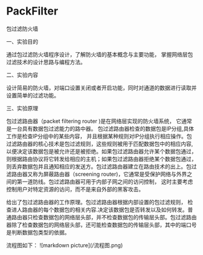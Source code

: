 # PackFilter
包过滤防火墙

一、实验目的

通过包过滤防火墙程序设计，了解防火墙的基本概念与主要功能， 掌握网络层包过滤技术的设计思路与编程方法。

二、实验内容

设计简易的防火墙，对端口设置关闭或者开启功能，同时对通道的数据进行读取并设置简单的过滤功能。

三、实验原理

包过滤路由器（packet filtering router )是在网络层实现的防火墙系统， 它通常是一台具有数据包过滤能力的路中器。 包过滤路由器检查的数据包是IP分组,具体工作是检查IP分组中的某些内容， 并且根据某种规则对IP分组执行相应操作。包过滤路由器的核心技术是包过滤规则，这些规则被用于匹配数据包中的相应内容,以便决定该数据包是被允许还是被拒绝。如果包过滤路由器允许某个数据包通过， 则根据路由协议将它转发给相应的主机；如果包过滤路由器拒绝某个数据包通过，则丢弃数据包并且通知相应的发送方。包过滤路由器建立在路由技术的出上。包过滤路由器又称为屏蔽路由器（screening router)，它通常是受保护网络与外界之间的第一道防线。包过滤路由器可用于内部子网之间的访问控制， 这时主要考虑控制用户对特定资源的访问，而不是来自外部的黑客攻击。

给出了包过滤路由器的工作原理。包过滤路由器根据内部设置的包过滤规则， 检查进人路由器的每个数据包的相关内容.决定该数据包是否转发以及如何转发。普通路由器只检查数据包的网络层头部，并不检查数据包的传输层头部。包过滤路由器除了检查数据包的网络层头部，还可能检查数据包的传输层头部，其中的端口号是判断数据包类型的依据。

流程图如下：
\!\[markdown picture](/流程图.png)
